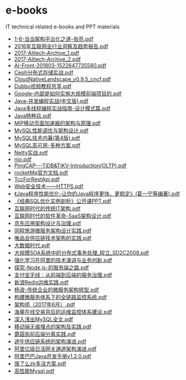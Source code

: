 # e-books
IT technical related e-books and PPT materials

* [1-6-当当架构平台化之道-张亮.pdf](doc/1-6-当当架构平台化之道-张亮.pdf)
* [2016年互联网全行业洞察及趋势报告.pdf](doc/2016年互联网全行业洞察及趋势报告.pdf)
* [2017-Alitech-Archive_1.pdf](doc/2017-Alitech-Archive_1.pdf)
* [2017-Alitech-Archive_2.pdf](doc/2017-Alitech-Archive_2.pdf)
* [AI-Front-201803-1522647735580.pdf](doc/AI-Front-201803-1522647735580.pdf)
* [Ceph分布式存储实战.pdf](doc/Ceph分布式存储实战.pdf)
* [CloudNativeLandscape_v0.9.5_cncf.pdf](doc/CloudNativeLandscape_v0.9.5_cncf.pdf)
* [Dubbo视频教程共享.pdf](doc/Dubbo视频教程共享.pdf)
* [Google-内部是如何实施大规模前端项目的.pdf](doc/Google-内部是如何实施大规模前端项目的.pdf)
* [Java-并发编程实战(中文版).pdf](doc/Java-并发编程实战(中文版).pdf)
* [Java多线程编程实战指南-设计模式篇.pdf](doc/Java多线程编程实战指南-设计模式篇.pdf)
* [Java特种兵.pdf](doc/Java特种兵.pdf)
* [MIP移动页面加速器的架构与原理.pdf](doc/MIP移动页面加速器的架构与原理.pdf)
* [MySQL性能调优与架构设计.pdf](doc/MySQL性能调优与架构设计.pdf)
* [MySQL技术内幕(第4版).pdf](doc/MySQL技术内幕(第4版).pdf)
* [MySQL高可用-多种方案.pdf](doc/MySQL高可用-多种方案.pdf)
* [Netty实战.pdf](doc/Netty实战.pdf)
* [nio.pdf](doc/nio.pdf)
* [PingCAP---TiDB&TiKV-Introduction(OLTP).pdf](doc/PingCAP---TiDB&TiKV-Introduction(OLTP).pdf)
* [rocketMq官方文档.pdf](doc/rocketMq官方文档.pdf)
* [TccForRestApi.pdf](doc/TccForRestApi.pdf)
* [Web安全技术——HTTPS.pdf](doc/Web安全技术——HTTPS.pdf)
* [《Java程序性能优化-让你的Java程序更快、更稳定》(葛一宁等编著).pdf](doc/《Java程序性能优化-让你的Java程序更快、更稳定》(葛一宁等编著).pdf)
* [《经典SQL优化实例剖析》公开课PPT.pdf](doc/《经典SQL优化实例剖析》公开课PPT.pdf)
* [互联网时代的传统IT架构.pdf](doc/互联网时代的传统IT架构.pdf)
* [互联网时代的软件革命-SaaS架构设计.pdf](doc/互联网时代的软件革命-SaaS架构设计.pdf)
* [京东应用架构设计与治理.pdf](doc/京东应用架构设计与治理.pdf)
* [同程旅游微服务架构设计实践.pdf](doc/同程旅游微服务架构设计实践.pdf)
* [唯品会供应链技术架构的实践.pdf](doc/唯品会供应链技术架构的实践.pdf)
* [大数据时代.pdf](doc/大数据时代.pdf)
* [大规模SOA系统中的分布式事务处理_程立_SD2C2008.pdf](doc/大规模SOA系统中的分布式事务处理_程立_SD2C2008.pdf)
* [强化学习在阿里的技术演讲与业务创新.pdf](doc/强化学习在阿里的技术演讲与业务创新.pdf)
* [探究-Node.js-的服务端之路.pdf](doc/探究-Node.js-的服务端之路.pdf)
* [支付宝无线：从前端到后端的服务治理.pdf](doc/支付宝无线：从前端到后端的服务治理.pdf)
* [新浪Redis运维实践.pdf](doc/新浪Redis运维实践.pdf)
* [杨波-传统企业的微服务架构转型.pdf](doc/杨波-传统企业的微服务架构转型.pdf)
* [构建微服务体系下的全链路监控系统.pdf](doc/构建微服务体系下的全链路监控系统.pdf)
* [架构师（2017年6月）.pdf](doc/架构师（2017年6月）.pdf)
* [海量在线交易背后的运维监控体系建设.pdf](doc/海量在线交易背后的运维监控体系建设.pdf)
* [深入浅出MySQL全文.pdf](doc/深入浅出MySQL全文.pdf)
* [移动端无痕埋点的架构及实践.pdf](doc/移动端无痕埋点的架构及实践.pdf)
* [蘑菇街前后端分离实践.pdf](doc/蘑菇街前后端分离实践.pdf)
* [途牛供应链系统的架构演进.pdf](doc/途牛供应链系统的架构演进.pdf)
* [阿里亿级日活网关通道架构演进.pdf](doc/阿里亿级日活网关通道架构演进.pdf)
* [阿里巴巴Java开发手册v1.2.0.pdf](doc/阿里巴巴Java开发手册v1.2.0.pdf)
* [饿了么zk多活方案.pdf](doc/饿了么zk多活方案.pdf)
* [高性能Mysql.pdf](doc/高性能Mysql.pdf)

